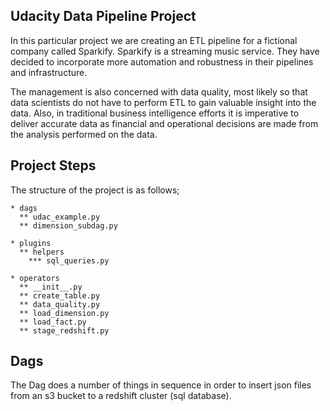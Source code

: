 ## Udacity Data Pipeline Project

In this particular project we are creating an ETL pipeline for a fictional company called Sparkify. Sparkify is a streaming music service. They have decided to incorporate more automation and robustness in their pipelines and infrastructure.

  The management is also concerned with data quality, most likely so that data scientists do not have to perform ETL to gain valuable insight into the data. Also, in traditional business intelligence efforts it is imperative to deliver accurate data as financial and operational decisions are made from the analysis performed on the data.

## Project Steps

The structure of the project is as follows;

    * dags
      ** udac_example.py
      ** dimension_subdag.py

    * plugins
      ** helpers
        *** sql_queries.py

    * operators
      ** __init__.py
      ** create_table.py
      ** data_quality.py
      ** load_dimension.py
      ** load_fact.py
      ** stage_redshift.py


## Dags

  The Dag does a number of things in sequence in order to insert json files from an s3 bucket to a redshift cluster (sql database).
